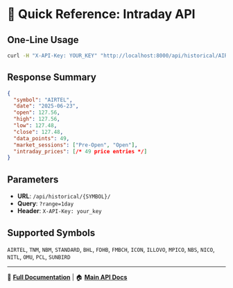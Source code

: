 # 🚀 Quick Reference: Intraday API

## One-Line Usage

```bash
curl -H "X-API-Key: YOUR_KEY" "http://localhost:8000/api/historical/AIRTEL/?range=1day"
```

## Response Summary

```json
{
  "symbol": "AIRTEL",
  "date": "2025-06-23", 
  "open": 127.56,
  "high": 127.56,
  "low": 127.48,
  "close": 127.48,
  "data_points": 49,
  "market_sessions": ["Pre-Open", "Open"],
  "intraday_prices": [/* 49 price entries */]
}
```

## Parameters

- **URL**: `/api/historical/{SYMBOL}/`
- **Query**: `?range=1day`
- **Header**: `X-API-Key: your_key`

## Supported Symbols
`AIRTEL`, `TNM`, `NBM`, `STANDARD`, `BHL`, `FDHB`, `FMBCH`, `ICON`, `ILLOVO`, `MPICO`, `NBS`, `NICO`, `NITL`, `OMU`, `PCL`, `SUNBIRD`

---
📖 **[Full Documentation](INTRADAY_API_GUIDE.md)** | 🏠 **[Main API Docs](API_GUIDE.md)**
